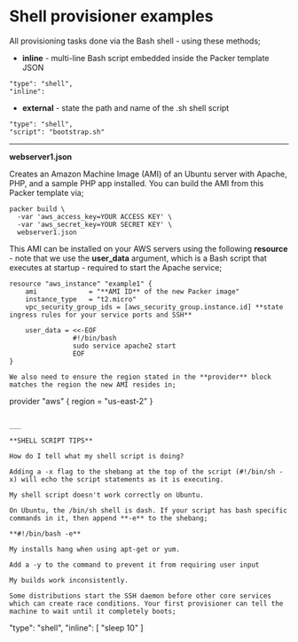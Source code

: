 # Shell provisioner examples
All provisioning tasks done via the Bash shell - using these methods;

- **inline** - multi-line Bash script embedded inside the Packer template JSON

```
"type": "shell",
"inline": 
```

- **external** - state the path and name of the .sh shell script

```
"type": "shell",
"script": "bootstrap.sh" 
```

___


**webserver1.json**

Creates an Amazon Machine Image (AMI) of an Ubuntu server with Apache, PHP, and a sample PHP app installed. You can build the AMI from this Packer template via;

```
packer build \
  -var 'aws_access_key=YOUR ACCESS KEY' \
  -var 'aws_secret_key=YOUR SECRET KEY' \
  webserver1.json
```

This AMI can be installed on your AWS servers using the following **resource** - note that we use the **user_data** argument, which is a Bash script that executes at startup - required to start the Apache service;

```
resource "aws_instance" "example1" {
    ami             = "**AMI ID** of the new Packer image"
    instance_type   = "t2.micro"
    vpc_security_group_ids = [aws_security_group.instance.id] **state ingress rules for your service ports and SSH**

    user_data = <<-EOF
                #!/bin/bash
                sudo service apache2 start
                EOF
}

We also need to ensure the region stated in the **provider** block matches the region the new AMI resides in;

```
provider "aws" {
    region = "us-east-2"
}
```

___

**SHELL SCRIPT TIPS**

How do I tell what my shell script is doing?

Adding a -x flag to the shebang at the top of the script (#!/bin/sh -x) will echo the script statements as it is executing.

My shell script doesn't work correctly on Ubuntu.

On Ubuntu, the /bin/sh shell is dash. If your script has bash specific commands in it, then append **-e** to the shebang;

**#!/bin/bash -e**

My installs hang when using apt-get or yum.

Add a -y to the command to prevent it from requiring user input

My builds work inconsistently.

Some distributions start the SSH daemon before other core services which can create race conditions. Your first provisioner can tell the machine to wait until it completely boots;

```
  "type": "shell",
  "inline": [ "sleep 10" ]
```
